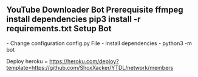 <html><h2>
YouTube Downloader Bot
Prerequisite ffmpeg
install dependencies
pip3 install -r requirements.txt
Setup Bot</h2>
- Change configuration config.py  File
- install dependencies
- python3 -m bot

<banner>Deploy heroku</banner> = https://heroku.com/deploy?template=https://github.com/ShoxXacker/YTDL/network/members
</html>

